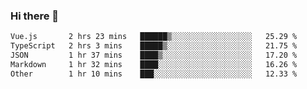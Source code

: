 ### Hi there 👋

<!--
**WShiBin/WShiBin** is a ✨ _special_ ✨ repository because its `README.md` (this file) appears on your GitHub profile.

Here are some ideas to get you started:

- 🔭 I’m currently working on ...
- 🌱 I’m currently learning ...
- 👯 I’m looking to collaborate on ...
- 🤔 I’m looking for help with ...
- 💬 Ask me about ...
- 📫 How to reach me: ...
- 😄 Pronouns: ...
- ⚡ Fun fact: ...
-->

<!--START_SECTION:waka-->

```txt
Vue.js       2 hrs 23 mins   ██████▒░░░░░░░░░░░░░░░░░░   25.29 %
TypeScript   2 hrs 3 mins    █████▒░░░░░░░░░░░░░░░░░░░   21.75 %
JSON         1 hr 37 mins    ████▒░░░░░░░░░░░░░░░░░░░░   17.20 %
Markdown     1 hr 32 mins    ████░░░░░░░░░░░░░░░░░░░░░   16.26 %
Other        1 hr 10 mins    ███░░░░░░░░░░░░░░░░░░░░░░   12.33 %
```

<!--END_SECTION:waka-->
